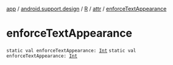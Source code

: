 [app](../../../index.md) / [android.support.design](../../index.md) / [R](../index.md) / [attr](index.md) / [enforceTextAppearance](./enforce-text-appearance.md)

# enforceTextAppearance

`static val enforceTextAppearance: `[`Int`](https://kotlinlang.org/api/latest/jvm/stdlib/kotlin/-int/index.html)
`static val enforceTextAppearance: `[`Int`](https://kotlinlang.org/api/latest/jvm/stdlib/kotlin/-int/index.html)